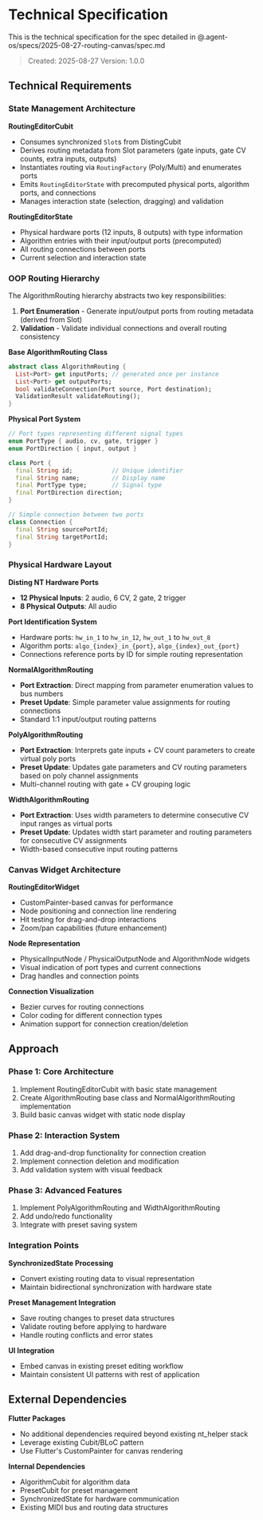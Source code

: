 # Technical Specification

This is the technical specification for the spec detailed in @.agent-os/specs/2025-08-27-routing-canvas/spec.md

> Created: 2025-08-27
> Version: 1.0.0

## Technical Requirements

### State Management Architecture

**RoutingEditorCubit**
- Consumes synchronized `Slot`s from DistingCubit
- Derives routing metadata from Slot parameters (gate inputs, gate CV counts, extra inputs, outputs)
- Instantiates routing via `RoutingFactory` (Poly/Multi) and enumerates ports
- Emits `RoutingEditorState` with precomputed physical ports, algorithm ports, and connections
- Manages interaction state (selection, dragging) and validation

**RoutingEditorState**
- Physical hardware ports (12 inputs, 8 outputs) with type information
- Algorithm entries with their input/output ports (precomputed)
- All routing connections between ports
- Current selection and interaction state

### OOP Routing Hierarchy

The AlgorithmRouting hierarchy abstracts two key responsibilities:
1. **Port Enumeration** - Generate input/output ports from routing metadata (derived from Slot)
2. **Validation** - Validate individual connections and overall routing consistency

**Base AlgorithmRouting Class**
```dart
abstract class AlgorithmRouting {
  List<Port> get inputPorts; // generated once per instance
  List<Port> get outputPorts;
  bool validateConnection(Port source, Port destination);
  ValidationResult validateRouting();
}
```

**Physical Port System**
```dart
// Port types representing different signal types
enum PortType { audio, cv, gate, trigger }
enum PortDirection { input, output }

class Port {
  final String id;           // Unique identifier
  final String name;         // Display name
  final PortType type;       // Signal type
  final PortDirection direction;
}

// Simple connection between two ports
class Connection {
  final String sourcePortId;
  final String targetPortId;
}
```

### Physical Hardware Layout

**Disting NT Hardware Ports**
- **12 Physical Inputs**: 2 audio, 6 CV, 2 gate, 2 trigger
- **8 Physical Outputs**: All audio

**Port Identification System**
- Hardware ports: `hw_in_1` to `hw_in_12`, `hw_out_1` to `hw_out_8`
- Algorithm ports: `algo_{index}_in_{port}`, `algo_{index}_out_{port}`
- Connections reference ports by ID for simple routing representation

**NormalAlgorithmRouting**
- **Port Extraction**: Direct mapping from parameter enumeration values to bus numbers
- **Preset Update**: Simple parameter value assignments for routing connections
- Standard 1:1 input/output routing patterns

**PolyAlgorithmRouting** 
- **Port Extraction**: Interprets gate inputs + CV count parameters to create virtual poly ports
- **Preset Update**: Updates gate parameters and CV routing parameters based on poly channel assignments
- Multi-channel routing with gate + CV grouping logic

**WidthAlgorithmRouting**
- **Port Extraction**: Uses width parameters to determine consecutive CV input ranges as virtual ports  
- **Preset Update**: Updates width start parameter and routing parameters for consecutive CV assignments
- Width-based consecutive input routing patterns

### Canvas Widget Architecture

**RoutingEditorWidget**
- CustomPainter-based canvas for performance
- Node positioning and connection line rendering
- Hit testing for drag-and-drop interactions
- Zoom/pan capabilities (future enhancement)

**Node Representation**
- PhysicalInputNode / PhysicalOutputNode and AlgorithmNode widgets
- Visual indication of port types and current connections
- Drag handles and connection points

**Connection Visualization**
- Bezier curves for routing connections
- Color coding for different connection types
- Animation support for connection creation/deletion

## Approach

### Phase 1: Core Architecture
1. Implement RoutingEditorCubit with basic state management
2. Create AlgorithmRouting base class and NormalAlgorithmRouting implementation
3. Build basic canvas widget with static node display

### Phase 2: Interaction System
1. Add drag-and-drop functionality for connection creation
2. Implement connection deletion and modification
3. Add validation system with visual feedback

### Phase 3: Advanced Features
1. Implement PolyAlgorithmRouting and WidthAlgorithmRouting
2. Add undo/redo functionality
3. Integrate with preset saving system

### Integration Points

**SynchronizedState Processing**
- Convert existing routing data to visual representation
- Maintain bidirectional synchronization with hardware state

**Preset Management Integration**
- Save routing changes to preset data structures
- Validate routing before applying to hardware
- Handle routing conflicts and error states

**UI Integration**
- Embed canvas in existing preset editing workflow
- Maintain consistent UI patterns with rest of application

## External Dependencies

**Flutter Packages**
- No additional dependencies required beyond existing nt_helper stack
- Leverage existing Cubit/BLoC pattern
- Use Flutter's CustomPainter for canvas rendering

**Internal Dependencies**
- AlgorithmCubit for algorithm data
- PresetCubit for preset management  
- SynchronizedState for hardware communication
- Existing MIDI bus and routing data structures
